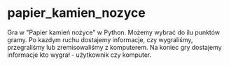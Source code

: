 # papier_kamien_nozyce
Gra w "Papier kamień nożyce" w Python.
Możemy wybrać do ilu punktów gramy.
Po kazdym ruchu dostajemy informacje, czy wygraliśmy, przegraliśmy lub zremisowaliśmy z komputerem.
Na koniec gry dostajemy informacje kto wygrał - użytkownik czy komputer.
